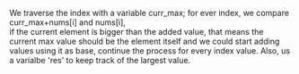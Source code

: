 We traverse the index with a variable curr_max;
for ever index, we compare curr_max+nums[i] and nums[i],  
if the current element is bigger than the added value, 
that means the current max value should be the element itself and we could start adding values using it as base,
continue the process for every index value.
Also, us a varialbe 'res' to keep track of the largest value.
